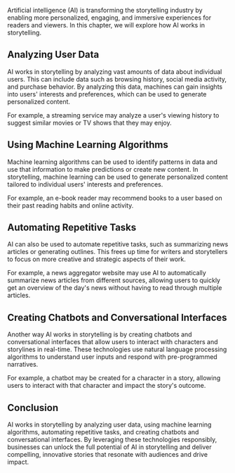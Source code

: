 
Artificial intelligence (AI) is transforming the storytelling industry by enabling more personalized, engaging, and immersive experiences for readers and viewers. In this chapter, we will explore how AI works in storytelling.

Analyzing User Data
-------------------

AI works in storytelling by analyzing vast amounts of data about individual users. This can include data such as browsing history, social media activity, and purchase behavior. By analyzing this data, machines can gain insights into users' interests and preferences, which can be used to generate personalized content.

For example, a streaming service may analyze a user's viewing history to suggest similar movies or TV shows that they may enjoy.

Using Machine Learning Algorithms
---------------------------------

Machine learning algorithms can be used to identify patterns in data and use that information to make predictions or create new content. In storytelling, machine learning can be used to generate personalized content tailored to individual users' interests and preferences.

For example, an e-book reader may recommend books to a user based on their past reading habits and online activity.

Automating Repetitive Tasks
---------------------------

AI can also be used to automate repetitive tasks, such as summarizing news articles or generating outlines. This frees up time for writers and storytellers to focus on more creative and strategic aspects of their work.

For example, a news aggregator website may use AI to automatically summarize news articles from different sources, allowing users to quickly get an overview of the day's news without having to read through multiple articles.

Creating Chatbots and Conversational Interfaces
-----------------------------------------------

Another way AI works in storytelling is by creating chatbots and conversational interfaces that allow users to interact with characters and storylines in real-time. These technologies use natural language processing algorithms to understand user inputs and respond with pre-programmed narratives.

For example, a chatbot may be created for a character in a story, allowing users to interact with that character and impact the story's outcome.

Conclusion
----------

AI works in storytelling by analyzing user data, using machine learning algorithms, automating repetitive tasks, and creating chatbots and conversational interfaces. By leveraging these technologies responsibly, businesses can unlock the full potential of AI in storytelling and deliver compelling, innovative stories that resonate with audiences and drive impact.
